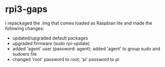 # rpi3-gaps

I repackaged the .img that comes loaded as Raspbian lite and made the following changes:
- updated/upgraded default packages
- upgraded firmware (sudo rpi-update)
- added 'agent' user (password: agent); added 'agent' to group sudo and sudoers file
- changed 'root' password to root; 'pi' password to pi
